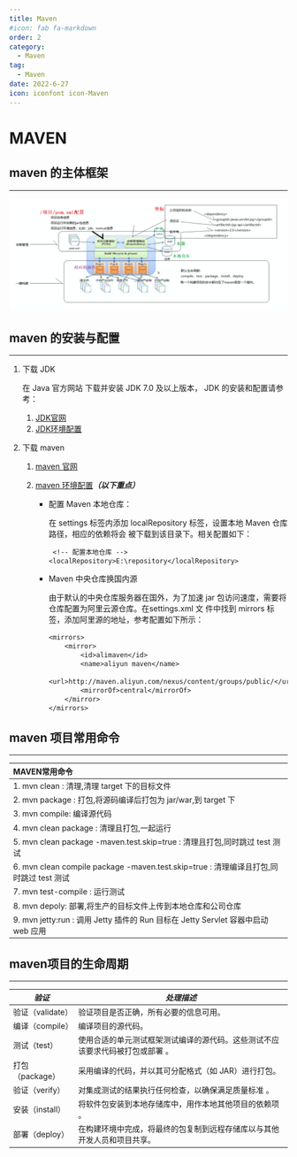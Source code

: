 ```yaml
---
title: Maven
#icon: fab fa-markdown
order: 2
category:
  - Maven
tag:
  - Maven
date: 2022-6-27
icon: iconfont icon-Maven
---
```

# MAVEN

## maven 的主体框架

---

![image-20230625142124724](.\img\image-20230625142124724.png)

## maven 的安装与配置

---

1. 下载 JDK

   在 Java 官⽅⽹站 下载并安装 JDK 7.0 及以上版本， JDK 的安装和配置请参考：

   1. [JDK官网](https://www.oracle.com/java/technologies/)
   2. [JDK环境配置](https://blog.csdn.net/xhmico/article/details/122390181)

2. 下载 maven

   1. [maven 官网](https://maven.apache.org/download.cgi)

   2. [maven 环境配置](https://blog.csdn.net/u012660464/article/details/114113349)***（以下重点）***

      * 配置 Maven 本地仓库：

        在 settings 标签内添加 localRepository 标签，设置本地 Maven 仓库路径，相应的依赖将会 被下载到该⽬录下。相关配置如下：

        ~~~maven
         <!-- 配置本地仓库 -->
        <localRepository>E:\repository</localRepository>
        ~~~

      * Maven 中央仓库换国内源

        由于默认的中央仓库服务器在国外，为了加速 jar 包访问速度，需要将仓库配置为阿⾥云源仓库。在settings.xml ⽂ 件中找到 mirrors 标签，添加阿⾥源的地址，参考配置如下所示：

        ~~~maven
        <mirrors>
            <mirror>
                <id>alimaven</id>
                <name>aliyun maven</name>
                <url>http://maven.aliyun.com/nexus/content/groups/public/</url>
                <mirrorOf>central</mirrorOf>
            </mirror>
        </mirrors>
        ~~~

## maven 项目常用命令

***

| MAVEN常用命令                                                                 |
|:--------------------------------------------------------------------------|
| 1. mvn clean : 清理,清理 target 下的⽬标⽂件                                        |
| 2. mvn package : 打包,将源码编译后打包为 jar/war,到 target 下                          |
| 3. mvn compile: 编译源代码                                                     |
| 4. mvn clean package : 清理且打包,⼀起运⾏                                         |
| 5. mvn clean package -maven.test.skip=true : 清理且打包,同时跳过 test 测试           |
| 6. mvn clean compile package -maven.test.skip=true : 清理编译且打包,同时跳过 test 测试 |
| 7. mvn test-compile : 运⾏测试                                                |
| 8. mvn depoly: 部署,将⽣产的⽬标⽂件上传到本地仓库和公司仓库                                    |
| 9. mvn jetty:run : 调⽤ Jetty 插件的 Run ⽬标在 Jetty Servlet 容器中启动 web 应⽤        |

## maven项目的生命周期

***

| ***验证***       | ***处理描述***                              |
| ---------------- |-----------------------------------------|
| 验证（validate） | 验证项⽬是否正确，所有必要的信息可⽤。                     |
| 编译（compile）  | 编译项⽬的源代码。                               |
| 测试（test）     | 使⽤合适的单元测试框架测试编译的源代码。这些测试不应该要求代码被打包或部署 。 |
| 打包（package）  | 采⽤编译的代码，并以其可分配格式（如 JAR）进⾏打包。            |
| 验证（verify）   | 对集成测试的结果执⾏任何检查，以确保满⾜质量标准 。              |
| 安装（install）  | 将软件包安装到本地存储库中，⽤作本地其他项⽬的依赖项 。            |
| 部署（deploy）   | 在构建环境中完成，将最终的包复制到远程存储库以与其他开发⼈员和项⽬共享。    |
